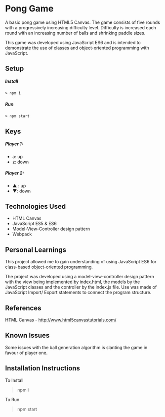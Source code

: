 # Pong Game

A basic pong game using HTML5 Canvas.  The game consists of five rounds with a progressively increasing difficulty level.  Difficulty is increased each round with an increasing number of balls and shrinking paddle sizes.

This game was developed using JavaScript ES6 and is intended to demonstrate the use of classes and object-oriented programming with JavaScript.

## Setup

##### Install
`> npm i`

##### Run
`> npm start`

## Keys

##### Player 1:
* a: up
* z: down

##### Player 2:
* ▲ : up
* ▼: down

## Technologies Used

- HTML Canvas
- JavaScript ES5 & ES6
- Model-View-Controller design pattern
- Webpack

## Personal Learnings

This project allowed me to gain understanding of using JavaScript ES6 for class-based object-oriented programming.

The project was developed using a model-view-controller design pattern with the view being implemented by index.html, the models by the JavaScript classes and the controller by the index.js file.  Use was made of JavaScript Import/ Export statements to connect the program structure. 

## References

HTML Canvas - http://www.html5canvastutorials.com/

## Known Issues

Some issues with the ball generation algorithm is slanting the game in favour of player one.

## Installation Instructions

To Install

> npm i

To Run

> npm start